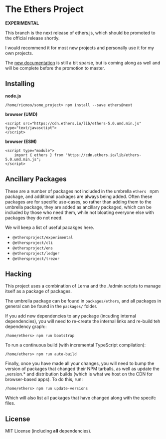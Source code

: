 The Ethers Project
==================

**EXPERIMENTAL**

This branch is the next release of ethers.js, which should
be promoted to the official release shortly.

I would recommend it for most new projects and personally use
it for my own projects.

The [new documentation](https://docs-beta.ethers.io) is still a
bit sparse, but is coming along as well and will be complete
before the promotion to master.


Installing
----------

**node.js**

```
/home/ricmoo/some_project> npm install --save ethers@next
```

**browser (UMD)**

```
<script src="https://cdn.ethers.io/lib/ethers-5.0.umd.min.js" type="text/javasctipt">
</script>
```

**browser (ESM)**

```
<script type="module">
    import { ethers } from "https://cdn.ethers.io/lib/ethers-5.0.umd.min.js";
</script>
```


Ancillary Packages
------------------

These are a number of packages not included in the umbrella `ethers ` npm package, and
additional packages are always being added. Often these packages are for specific
use-cases, so rather than adding them to the umbrella package, they are added as
ancillary packaged, which can be included by those who need them, while not bloating
everyone else with packages they do not need.

We will keep a list of useful pacakges here.

- `@ethersproject/experimental`
- `@ethersproject/cli`
- `@ethersproject/ens`
- `@ethersproject/ledger`
- `@ethersproject/trezor`


Hacking
-------

This project uses a combination of Lerna and the ./admin scripts to manage
itself as a package of packages.

The umbrella package can be found in `packages/ethers`, and all packages in general
can be found in the `packages/` folder.

If you add new dependencies to any package (incuding internal dependencies), you will
need to re-create the internal links and re-build teh dependency graph::

```
/home/ethers> npm run bootstrap
```

To run a continuous build (with incremental TypeScript compilation):

```
/home/ethers> npm run auto-build
```

Finally, once you have made all your changes, you will need to bump the version
of packages that changed their NPM tarballs, as well as update the _version.*
and distribution builds (which is what we host on the CDN for browser-based
apps). To do this, run:


```
/home/ethers> npm run update-versions
```

Which will also list all packages that have changed along with the specifc files.


License
-------

MIT License (including **all** dependencies).

